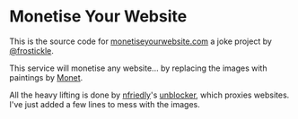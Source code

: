 # Monetise Your Website

This is the source code for [monetiseyourwebsite.com](http://monetiseyourwebsite.com) a joke project by [@frostickle](http://twitter.com/frostickle).

This service will monetise any website... by replacing the images with paintings by [Monet](https://en.wikipedia.org/wiki/Claude_Monet).

All the heavy lifting is done by [nfriedly](http://nfriedly.com/)'s [unblocker](https://github.com/nfriedly/node-unblocker), which proxies websites. I've just added a few lines to mess with the images.
